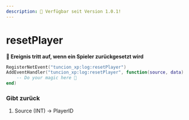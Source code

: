 ```yaml
---
description: 🔧 Verfügbar seit Version 1.0.1!
---
```


# resetPlayer

**📢 Ereignis tritt auf, wenn ein Spieler zurückgesetzt wird**

```lua
RegisterNetEvent("tuncion_xp:log:resetPlayer")
AddEventHandler("tuncion_xp:log:resetPlayer", function(source, data)
    -- Do your magic here 💫
end)
```

### Gibt zurück

1. Source <span className="color-blue">(INT)</span> <span className="color-orange">-> PlayerID</span>